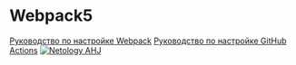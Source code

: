 # Webpack5

[Руководство по настройке Webpack](https://webpack.js.org/guides/)
[Руководство по настройке GitHub Actions](https://docs.github.com/en/actions/quickstart)
[![Netology AHJ](https://github.com/Erbol92/animNodeJS/actions/workflows/web.yml/badge.svg)](https://github.com/Erbol92/animNodeJS/actions/workflows/web.yml)

